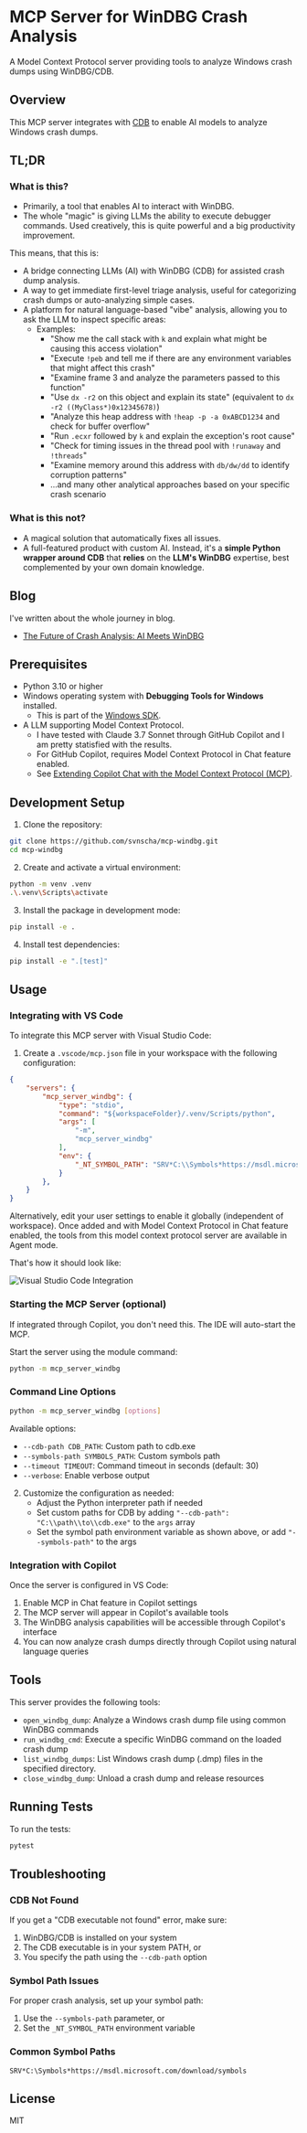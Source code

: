 # MCP Server for WinDBG Crash Analysis

A Model Context Protocol server providing tools to analyze Windows crash dumps using WinDBG/CDB.

## Overview

This MCP server integrates with [CDB](https://learn.microsoft.com/en-us/windows-hardware/drivers/debugger/opening-a-crash-dump-file-using-cdb) to enable AI models to analyze Windows crash dumps.

## TL;DR 

### What is this?

- Primarily, a tool that enables AI to interact with WinDBG.
- The whole "magic" is giving LLMs the ability to execute debugger commands. Used creatively, this is quite powerful and a big productivity improvement.

This means, that this is:

- A bridge connecting LLMs (AI) with WinDBG (CDB) for assisted crash dump analysis.
- A way to get immediate first-level triage analysis, useful for categorizing crash dumps or auto-analyzing simple cases.
- A platform for natural language-based "vibe" analysis, allowing you to ask the LLM to inspect specific areas:
  - Examples:
    - "Show me the call stack with `k` and explain what might be causing this access violation"
    - "Execute `!peb` and tell me if there are any environment variables that might affect this crash"
    - "Examine frame 3 and analyze the parameters passed to this function"
    - "Use `dx -r2` on this object and explain its state" (equivalent to `dx -r2 ((MyClass*)0x12345678)`)
    - "Analyze this heap address with `!heap -p -a 0xABCD1234` and check for buffer overflow"
    - "Run `.ecxr` followed by `k` and explain the exception's root cause"
    - "Check for timing issues in the thread pool with `!runaway` and `!threads`"
    - "Examine memory around this address with `db/dw/dd` to identify corruption patterns"
    - ...and many other analytical approaches based on your specific crash scenario

### What is this not?

- A magical solution that automatically fixes all issues.
- A full-featured product with custom AI. Instead, it's a **simple Python wrapper around CDB** that **relies** on the **LLM's WinDBG** expertise, best complemented by your own domain knowledge.

## Blog

I've written about the whole journey in blog.

- [The Future of Crash Analysis: AI Meets WinDBG](https://svnscha.de/posts/ai-meets-windbg/)

## Prerequisites

- Python 3.10 or higher
- Windows operating system with **Debugging Tools for Windows** installed.
  - This is part of the [Windows SDK](https://developer.microsoft.com/en-us/windows/downloads/windows-sdk/).
- A LLM supporting Model Context Protocol.
    - I have tested with Claude 3.7 Sonnet through GitHub Copilot and I am pretty statisfied with the results.
  - For GitHub Copilot, requires Model Context Protocol in Chat feature enabled.
  - See [Extending Copilot Chat with the Model Context Protocol (MCP)](https://docs.github.com/en/copilot/customizing-copilot/extending-copilot-chat-with-mcp).


## Development Setup

1. Clone the repository:

```bash
git clone https://github.com/svnscha/mcp-windbg.git
cd mcp-windbg
```

2. Create and activate a virtual environment:

```bash
python -m venv .venv
.\.venv\Scripts\activate
```

3. Install the package in development mode:

```bash
pip install -e .
```

4. Install test dependencies:

```bash
pip install -e ".[test]"
```

## Usage

### Integrating with VS Code

To integrate this MCP server with Visual Studio Code:

1. Create a `.vscode/mcp.json` file in your workspace with the following configuration:

```json
{
    "servers": {
        "mcp_server_windbg": {
            "type": "stdio",
            "command": "${workspaceFolder}/.venv/Scripts/python",
            "args": [
                "-m",
                "mcp_server_windbg"
            ],
            "env": {
                "_NT_SYMBOL_PATH": "SRV*C:\\Symbols*https://msdl.microsoft.com/download/symbols"
            }
        },
    }
}
```

Alternatively, edit your user settings to enable it globally (independent of workspace).
Once added and with Model Context Protocol in Chat feature enabled, the tools from this model context protocol server are available in Agent mode.

That's how it should look like:

![Visual Studio Code Integration](./images/vscode-integration.png)


### Starting the MCP Server (optional)

If integrated through Copilot, you don't need this. The IDE will auto-start the MCP.

Start the server using the module command:

```bash
python -m mcp_server_windbg
```

### Command Line Options

```bash
python -m mcp_server_windbg [options]
```

Available options:

- `--cdb-path CDB_PATH`: Custom path to cdb.exe
- `--symbols-path SYMBOLS_PATH`: Custom symbols path
- `--timeout TIMEOUT`: Command timeout in seconds (default: 30)
- `--verbose`: Enable verbose output


2. Customize the configuration as needed:
   - Adjust the Python interpreter path if needed
   - Set custom paths for CDB by adding `"--cdb-path": "C:\\path\\to\\cdb.exe"` to the `args` array
   - Set the symbol path environment variable as shown above, or add `"--symbols-path"` to the args

### Integration with Copilot

Once the server is configured in VS Code:

1. Enable MCP in Chat feature in Copilot settings
2. The MCP server will appear in Copilot's available tools
3. The WinDBG analysis capabilities will be accessible through Copilot's interface
4. You can now analyze crash dumps directly through Copilot using natural language queries

## Tools

This server provides the following tools:

- `open_windbg_dump`: Analyze a Windows crash dump file using common WinDBG commands
- `run_windbg_cmd`: Execute a specific WinDBG command on the loaded crash dump
- `list_windbg_dumps`: List Windows crash dump (.dmp) files in the specified directory.
- `close_windbg_dump`: Unload a crash dump and release resources

## Running Tests

To run the tests:

```bash
pytest
```

## Troubleshooting

### CDB Not Found

If you get a "CDB executable not found" error, make sure:

1. WinDBG/CDB is installed on your system
2. The CDB executable is in your system PATH, or
3. You specify the path using the `--cdb-path` option

### Symbol Path Issues

For proper crash analysis, set up your symbol path:

1. Use the `--symbols-path` parameter, or
2. Set the `_NT_SYMBOL_PATH` environment variable

### Common Symbol Paths

```
SRV*C:\Symbols*https://msdl.microsoft.com/download/symbols
```

## License

MIT
